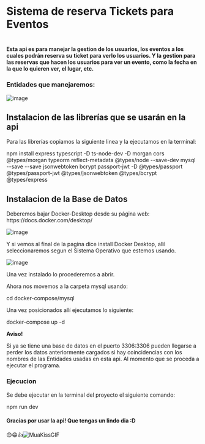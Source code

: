 <h1>
  Sistema de reserva Tickets para Eventos
<h1>

  
<h4>
Esta api es para manejar la gestion de los usuarios, los eventos a los cuales podrán reserva su ticket para verlo los usuarios. Y la gestion para las reservas que hacen los usuarios para ver un evento,  como la fecha en la que lo quieren ver, el lugar, etc.
</h4>

<h3>
  Entidades que manejaremos:
</h3>

![image](https://github.com/JuanMaria445/Api-Rest-de-Tickets-para-Eventos/assets/69771376/3a9ef810-8de6-49ed-9421-85f9f5b4f292)


<h2>
  Instalacion de las librerías que se usarán en la api
</h2>


<p>
  Para las librerías copiamos la siguiente linea y la ejecutamos en la terminal:

  
 npm install express typescript -D ts-node-dev -D morgan cors @types/morgan typeorm reflect-metadata @types/node --save-dev mysql --save --save jsonwebtoken bcrypt passport-jwt -D @types/passport @types/passport-jwt @types/jsonwebtoken @types/bcrypt @types/express
</p>

<h2>
Instalacion de la Base de Datos
</h2>
<p>
Deberemos bajar Docker-Desktop desde su página web: https://docs.docker.com/desktop/

![image](https://github.com/JuanMaria445/Api-Rest-de-Tickets-para-Eventos/assets/69771376/bc51bd69-f0df-4e2b-a587-6377585e4841)

Y si vemos al final de la pagina dice install Docker Desktop, allí seleccionaremos segun el Sistema Operativo que estemos usando.

![image](https://github.com/JuanMaria445/Api-Rest-de-Tickets-para-Eventos/assets/69771376/167c5f70-6181-407c-a55c-2303105b635a)

Una vez instalado lo procederemos a abrir.

Ahora nos movemos a la carpeta mysql usando:

cd docker-compose/mysql

Una vez posicionados allí ejecutamos lo siguiente:

docker-compose up -d

**Aviso!**

Si ya se tiene una base de datos en el puerto 3306:3306 pueden llegarse a perder los datos anteriormente cargados si hay coincidencias con los nombres de las Entidades usadas en esta api. Al momento que se proceda a ejecutar el programa.
</p>
<h3>
Ejecucion
</h3>
<p>
Se debe ejecutar en la terminal del proyecto el siguiente comando:
  
npm run dev
</p>

<h4>
Gracias por usar la api!
  Que tengas un lindo dia :D
</h4>

😊😁👍![MuaKissGIF](https://github.com/JuanMaria445/Api-Rest-de-Tickets-para-Eventos/assets/69771376/a8eae7bb-975a-4c8a-9b40-7fef7592a643)

